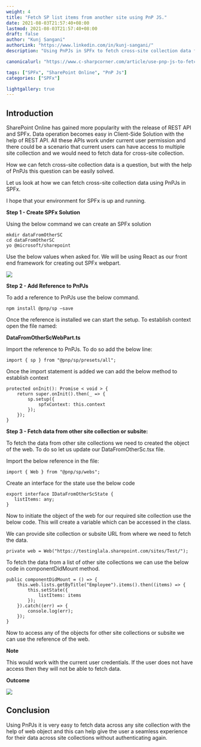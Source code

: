 ```yaml
---
weight: 4
title: "Fetch SP list items from another site using PnP JS."
date: 2021-08-03T21:57:40+08:00
lastmod: 2021-08-03T21:57:40+08:00
draft: false
author: "Kunj Sangani"
authorLink: "https://www.linkedin.com/in/kunj-sangani/"
description: "Using PnPJs in SPFx to fetch cross-site collection data from SharePoint Online."

canonicalurl: "https://www.c-sharpcorner.com/article/use-pnp-js-to-fetch-list-items-from-other-site-collection-in-sharepoint-online/"

tags: ["SPFx", "SharePoint Online", "PnP Js"]
categories: ["SPFx"]

lightgallery: true
---
```


Introduction
------------

SharePoint Online has gained more popularity with the release of REST API and SPFx. Data operation becomes easy in Client-Side Solution with the help of REST API. All these APIs work under current user permission and there could be a scenario that current users can have access to multiple site collection and we would need to fetch data for cross-site collection.

How we can fetch cross-site collection data is a question, but with the help of PnPJs this question can be easily solved.  
  
Let us look at how we can fetch cross-site collection data using PnPJs in SPFx.

I hope that your environment for SPFx is up and running.

**Step 1 - Create SPFx Solution**

Using the below command we can create an SPFx solution
```
mkdir dataFromOtherSC
cd dataFromOtherSC
yo @microsoft/sharepoint
```
Use the below values when asked for. We will be using React as our front end framework for creating out SPFx webpart.

![](https://f4n3x6c5.stackpathcdn.com/article/use-pnp-js-to-fetch-list-items-from-other-site-collection-in-sharepoint-online/Images/Screenshot%202120-08-02%20at%209.03.13%20AM.png)

**Step 2 - Add Reference to PnPJs**

To add a reference to PnPJs use the below command.
```
npm install @pnp/sp —save   
```
Once the reference is installed we can start the setup. To establish context open the file named:

**DataFromOtherScWebPart.ts**

Import the reference to PnPJs. To do so add the below line:
```
import { sp } from "@pnp/sp/presets/all";   
```
Once the import statement is added we can add the below method to establish context
```
protected onInit(): Promise < void > {  
    return super.onInit().then(_ => {  
        sp.setup({  
            spfxContext: this.context  
        });  
    });  
}    
```
**Step 3 - Fetch data from other site collection or subsite:**

To fetch the data from other site collections we need to created the object of the web. To do so let us update our DataFromOtherSc.tsx file.

Import the below reference in the file:
```
import { Web } from "@pnp/sp/webs";   
```
Create an interface for the state use the below code
```
export interface IDataFromOtherScState {  
   listItems: any;  
} 
```
Now to initiate the object of the web for our required site collection use the below code. This will create a variable which can be accessed in the class.

  
We can provide site collection or subsite URL from where we need to fetch the data.
```
private web = Web("https://testinglala.sharepoint.com/sites/Test/");   
```
To fetch the data from a list of other site collections we can use the below code in componentDidMount method.
```
public componentDidMount = () => {  
    this.web.lists.getByTitle("Employee").items().then((items) => {  
        this.setState({  
            listItems: items  
        });  
    }).catch((err) => {  
        console.log(err);  
    });  
}   
```
Now to access any of the objects for other site collections or subsite we can use the reference of the web.

  
**Note**

This would work with the current user credentials. If the user does not have access then they will not be able to fetch data.

**Outcome**

![](https://f4n3x6c5.stackpathcdn.com/article/use-pnp-js-to-fetch-list-items-from-other-site-collection-in-sharepoint-online/Images/2021-08-02-09-37-20-online-video.gif)

Conclusion
----------

Using PnPJs it is very easy to fetch data across any site collection with the help of web object and this can help give the user a seamless experience for their data across site collections without authenticating again.